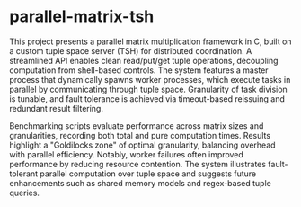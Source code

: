 # parallel-matrix-tsh
This project presents a parallel matrix multiplication framework in C, built on a custom tuple space server (TSH) for distributed coordination. A streamlined API enables clean read/put/get tuple operations, decoupling computation from shell-based controls. The system features a master process that dynamically spawns worker processes, which execute tasks in parallel by communicating through tuple space. Granularity of task division is tunable, and fault tolerance is achieved via timeout-based reissuing and redundant result filtering.

Benchmarking scripts evaluate performance across matrix sizes and granularities, recording both total and pure computation times. Results highlight a "Goldilocks zone" of optimal granularity, balancing overhead with parallel efficiency. Notably, worker failures often improved performance by reducing resource contention. The system illustrates fault-tolerant parallel computation over tuple space and suggests future enhancements such as shared memory models and regex-based tuple queries.
